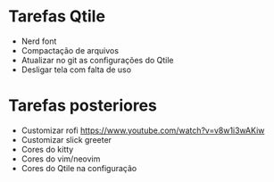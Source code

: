 # Tarefas Qtile
- Nerd font
- Compactação de arquivos
- Atualizar no git as configurações do Qtile
- Desligar tela com falta de uso

# Tarefas posteriores 
- Customizar rofi https://www.youtube.com/watch?v=v8w1i3wAKiw
- Customizar slick greeter
- Cores do kitty
- Cores do vim/neovim
- Cores do Qtile na configuração

